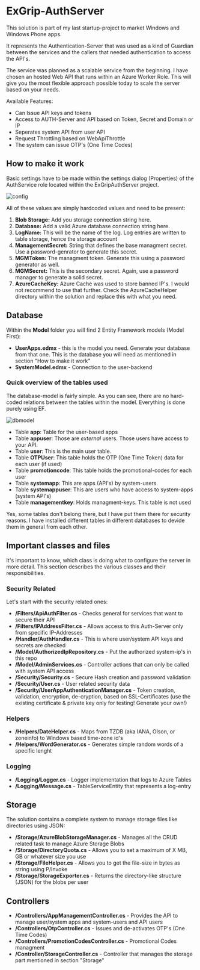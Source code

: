 # ExGrip-AuthServer

This solution is part of my last startup-project to market Windows and Windows Phone apps.

It represents the Authentication-Server that was used as a kind of Guardian between the services and the callers that needed authentication to access the API's.

The service was planned as a scalable service from the beginning. I have chosen an hosted Web API that runs within an Azure Worker Role. This will give you the most flexible approach possible today to scale the server based on your needs.

Available Features:

* Can Issue API keys and tokens
* Access to AUTH-Server and API based on Token, Secret and Domain or IP
* Seperates system API from user API
* Request Throttling based on WebApiThrottle
* The system can issue OTP's (One Time Codes)

## How to make it work

Basic settings have to be made within the settings dialog (Properties) of the AuthService role located within the ExGripAuthServer project.

![config](https://cloud.githubusercontent.com/assets/1821384/5904796/8304d8d8-a58b-11e4-9afc-abee8ccef008.png)

All of these values are simply hardcoded values and need to be present:


1. **Blob Storage:** Add you storage connection string here.
2. **Database:** Add a valid Azure database connection string here.
3. **LogName:** This will be the name of the log. Log entries are written to table storage, hence the storage account
4. **ManagementSecret:** String that defines the base managment secret. Use a password-genrator to generate this secret.
5. **MGMToken:** The managment token. Generate this using a password generator as well.
6. **MGMSecret:** This is the secondary secret. Again, use a password manager to generate a solid secret.
7. **AzureCacheKey:** Azure Cache was used to store banned IP's. I would not recommend to use that further. Check the AzureCacheHelper directory within the solution and replace this with what you need.

## Database

Within the **Model** folder you will find 2 Entity Framework models (Model First):

* **UserApps.edmx** - this is the model you need. Generate your database from that one. This is the database you will need as mentioned in section "How to make it work"
* **SystemModel.edmx** - Connection to the user-backend

### Quick overview of the tables used

The database-model is fairly simple. As you can see, there are no hard-coded relations between the tables within the model. Everything is done purely using EF.

![dbmodel](https://cloud.githubusercontent.com/assets/1821384/5906488/485a42e2-a598-11e4-9b05-454266ed5f9f.png)

* Table **app**: Table for the user-based apps
* Table **appuser**: Those are *external* users. Those users have access to your API.
* Table **user**: This is the main user table. 
* Table **OTPUser**: This table holds the OTP (One Time Token) data for each user (if used)
* Table **promotioncode**: This table holds the promotional-codes for each user
* Table **systemapp**: This are apps (API's) by system-users
* Table **systemappuser**: This are users who have access to system-apps (system API's)
* Table **managementkey**: Holds managment-keys. This table is not used

Yes, some tables don't belong there, but I have put them there for security reasons. I have installed different tables in different databases to devide them in general from each other.



## Important classes and files

It's important to know, which class is doing what to configure the server in more detail. This section describes the various classes and their responsibilities.

### Security Related

Let's start with the security related ones:

* **/Filters/ApiAuthFilter.cs** - Checks general for services that want to secure their API 
* **/Filters/IPAddressFilter.cs** - Allows access to this Auth-Server only from specific IP-Addresses
* **/Handler/AuthHandler.cs** -  This is where user/system API keys and secrets are checked
* **/Model/AuthorizedIpRepository.cs** - Put the authorized system-ip's in this repo
* **/Model/AdminServices.cs** - Controller actions that can only be called with system API access
* **/Security/Security.cs** - Secure Hash creation and password validation
* **/Security/User.cs** - User related security data
* **/Security/UserAppAuthenticationManager.cs** - Token creation, validation, encryption, de-cryption, based on SSL-Certificates (use the existing certificate & private key only for testing! Generate your own!)

### Helpers

* **/Helpers/DateHelper.cs** - Maps from TZDB (aka IANA, Olson, or zoneinfo) to Windows based time-zone id's
* **/Helpers/WordGenerator.cs** - Generates simple random words of a specific lenght

### Logging

* **/Logging/Logger.cs** - Logger implementation that logs to Azure Tables
* **/Logging/Message.cs** - TableServiceEntity that represents a log-entry

## Storage

The solution contains a complete system to manage storage files like directories using JSON:

* **/Storage/AzureBlobStorageManager.cs** - Manages all the CRUD related task to manage Azure Storage Blobs
* **/Storage/DirectoryQuota.cs** - Allows you to set a maximum of X MB, GB or whatever size you use
* **/Storage/FileHelper.cs** - Allows you to get the file-size in bytes as string using P/Invoke
* **/Storage/StorageExporter.cs** - Returns the directory-like structure (JSON) for the blobs per user 

## Controllers

* **/Controllers/AppManagementController.cs** - Provides the API to manage user/system apps and system-users and API users
* **/Controllers/OtpController.cs** - Issues and de-activates OTP's (One Time Codes)
* **/Controllers/PromotionCodesController.cs** - Promotional Codes managment
* **/Controller/StorageController.cs** - Controller that manages the storage part mentioned in section "Storage"







